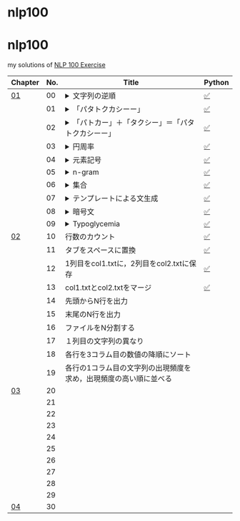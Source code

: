 # nlp100
# nlp100
my solutions of [NLP 100 Exercise](https://nlp100.github.io/ja/)

|Chapter|No.|Title|Python|
|---|---|---|---|
|[01](https://nlp100.github.io/ja/ch1.html)|00|<details><summary>文字列の逆順</summary>文字列”stressed”の文字を逆に（末尾から先頭に向かって）並べた文字列を得よ．</details>|[✅](./ch1/ch1_00.py)|
||01|<details><summary>「パタトクカシーー」</summary>「パタトクカシーー」という文字列の1,3,5,7文字目を取り出して連結した文字列を得よ．</details>|[✅](./ch1/ch1_01.py)|
||02|<details><summary>「パトカー」＋「タクシー」＝「パタトクカシーー」</summary>「パトカー」＋「タクシー」の文字を先頭から交互に連結して文字列「パタトクカシーー」を得よ．</details>|[✅](./ch1/ch1_02.py)|
||03|<details><summary>円周率</summary></details>|[✅](./ch1/ch1_03.py)|
||04|<details><summary>元素記号</summary></details>|[✅](./ch1/ch1_04.py)|
||05|<details><summary>n-gram</summary></details>|[✅](./ch1/ch1_05.py)|
||06|<details><summary>集合</summary></details>|[✅](./ch1/ch1_06.py)|
||07|<details><summary>テンプレートによる文生成</summary></details>|[✅](./ch1/ch1_07.py)|
||08|<details><summary>暗号文</summary></details>|[✅](./ch1/ch1_08.py)|
||09|<details><summary>Typoglycemia</summary></details>|[✅](./ch1/ch1_09.py)|
|[02](https://nlp100.github.io/ja/ch02.html)|10|行数のカウント|[✅](./ch02/ch02_10.py)|
||11|タブをスペースに置換|[✅](./ch02/ch02_11.py)|
||12|1列目をcol1.txtに，2列目をcol2.txtに保存|[✅](./ch02/ch02_12.py)|
||13|col1.txtとcol2.txtをマージ|[✅](./ch02/ch02_13.py)|
||14|先頭からN行を出力||
||15|末尾のN行を出力||
||16|ファイルをN分割する||
||17|１列目の文字列の異なり||
||18|各行を3コラム目の数値の降順にソート||
||19|各行の1コラム目の文字列の出現頻度を求め，出現頻度の高い順に並べる||
|[03](https://nlp100.github.io/ja/ch03.html)|20||
||21|||
||22|||
||23|||
||24|||
||25|||
||26|||
||27|||
||28|||
||29|||
|[04](https://nlp100.github.io/ja/ch04.html)|30|||